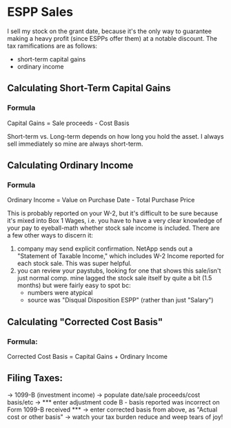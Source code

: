 # ESPP Sales

I sell my stock on the grant date, because it's the only way to guarantee making a heavy profit (since ESPPs offer them)
at a notable discount.  The tax ramifications are as follows:

- short-term capital gains 
- ordinary income 


## Calculating Short-Term Capital Gains

### Formula
Capital Gains = Sale proceeds - Cost Basis

Short-term vs. Long-term depends on how long you hold the asset. I always sell immediately so mine are always short-term.

## Calculating Ordinary Income

### Formula
Ordinary Income = Value on Purchase Date - Total Purchase Price

This is probably reported on your W-2, but it's difficult to be sure because it's mixed into Box 1 Wages, i.e. you have
to have a very clear knowledge of your pay to eyeball-math whether stock sale income is included.  There are a few other
ways to discern it:

1. company may send explicit confirmation.  NetApp sends out a "Statement of Taxable Income," which includes W-2 Income 
reported for each stock sale.  This was super helpful.
2. you can review your paystubs, looking for one that shows this sale/isn't just normal comp.  mine lagged the stock sale
itself by quite a bit (1.5 months) but were fairly easy to spot bc: 
    - numbers were atypical
    - source was "Disqual Disposition ESPP" (rather than just "Salary")


## Calculating "Corrected Cost Basis"

### Formula:

Corrected Cost Basis = Capital Gains + Ordinary Income

## Filing Taxes:

-> 1099-B (investment income)
-> populate date/sale proceeds/cost basis/etc
-> *** enter adjustment code B - basis reported was incorrect on Form 1099-B received ***
-> enter corrected basis from above, as "Actual cost or other basis"
-> watch your tax burden reduce and weep tears of joy!
